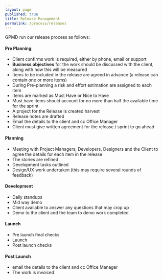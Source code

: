 ```yaml
---
layout: page
published: true
title: Release Management
permalink: /process/releases
---
```


GPMD run our release process as follows:

#### Pre Planning
- Client confirms work is required, either by phone, email or support
- **Business objectives** for the work should be discussed with the client, along with how this will be measured
- Items to be included in the release are agreed in advance (a release can contain one or more items)
- During Pre-planning a risk and effort estimation are assigned to each item
- Items are marked as Must Have or Nice to Have
- Must have items should account for no more than half the available time for the sprint
- A project for the Release is created harvest
- Release notes are drafted
- Email the details to the client and cc Office Manager
- Client must give written agreement for the release / sprint to go ahead

#### Planning
- Meeting with Project Managers, Developers, Designers and the Client to agree the details for each item in the release
- The stories are refined
- Development tasks outlined
- Design/UX work undertaken (this may require several rounds of feedback)

#### Development
- Daily standups
- Mid way demo
- Client available to answer any questions that may crop up
- Demo to the client and the team to demo work completed

#### Launch
- Pre launch final checks
- Launch
- Post launch checks

#### Post Launch
- email the details to the client and cc Office Manager
- The work is invoiced